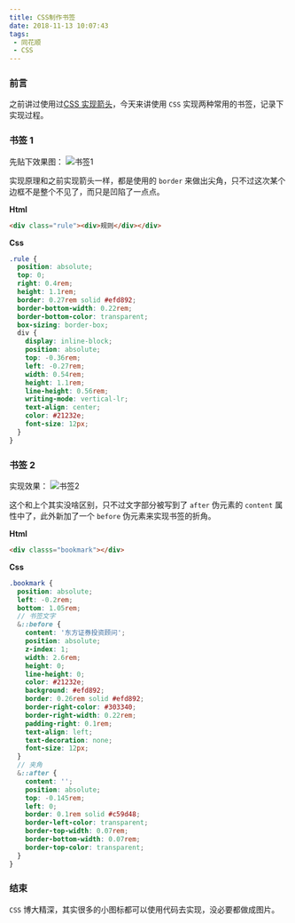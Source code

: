 ```yaml
---
title: CSS制作书签
date: 2018-11-13 10:07:43
tags:
 - 同花顺
 - CSS
---
```


### 前言

之前讲过使用过[CSS 实现箭头](https://andyliwr.github.io/2018/06/14/css_generate_arrow/)，今天来讲使用 `CSS` 实现两种常用的书签，记录下实现过程。

### 书签 1

先贴下效果图：
![书签1](https://file.lantingshucheng.com/1542074776058.png)

实现原理和之前实现箭头一样，都是使用的 `border` 来做出尖角，只不过这次某个边框不是整个不见了，而只是凹陷了一点点。

**Html**

```html
<div class="rule"><div>规则</div></div>
```

**Css**

```scss
.rule {
  position: absolute;
  top: 0;
  right: 0.4rem;
  height: 1.1rem;
  border: 0.27rem solid #efd892;
  border-bottom-width: 0.22rem;
  border-bottom-color: transparent;
  box-sizing: border-box;
  div {
    display: inline-block;
    position: absolute;
    top: -0.36rem;
    left: -0.27rem;
    width: 0.54rem;
    height: 1.1rem;
    line-height: 0.56rem;
    writing-mode: vertical-lr;
    text-align: center;
    color: #21232e;
    font-size: 12px;
  }
}
```

### 书签 2

实现效果：
![书签2](https://file.lantingshucheng.com/1542075577294.png)

这个和上个其实没啥区别，只不过文字部分被写到了 `after` 伪元素的 `content` 属性中了，此外新加了一个 `before` 伪元素来实现书签的折角。

**Html**

```html
<div classs="bookmark"></div>
```

**Css**

```scss
.bookmark {
  position: absolute;
  left: -0.2rem;
  bottom: 1.05rem;
  // 书签文字
  &::before {
    content: '东方证券投资顾问';
    position: absolute;
    z-index: 1;
    width: 2.6rem;
    height: 0;
    line-height: 0;
    color: #21232e;
    background: #efd892;
    border: 0.26rem solid #efd892;
    border-right-color: #303340;
    border-right-width: 0.22rem;
    padding-right: 0.1rem;
    text-align: left;
    text-decoration: none;
    font-size: 12px;
  }
  // 夹角
  &::after {
    content: '';
    position: absolute;
    top: -0.145rem;
    left: 0;
    border: 0.1rem solid #c59d48;
    border-left-color: transparent;
    border-top-width: 0.07rem;
    border-bottom-width: 0.07rem;
    border-top-color: transparent;
  }
}
```

### 结束

`CSS` 博大精深，其实很多的小图标都可以使用代码去实现，没必要都做成图片。
